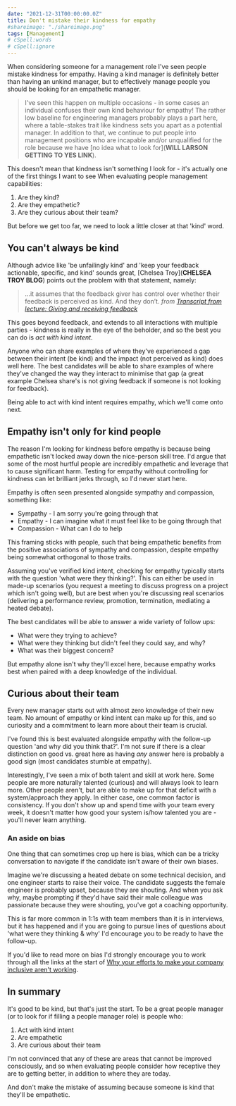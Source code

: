 ```yaml
---
date: "2021-12-31T00:00:00.0Z"
title: Don't mistake their kindness for empathy
#shareimage: "./shareimage.png"
tags: [Management]
# cSpell:words
# cSpell:ignore
---
```


When considering someone for a management role I've seen people mistake kindness for empathy. Having a kind manager is definitely better than having an unkind manager, but to effectively manage people you should be looking for an empathetic manager.

> I've seen this happen on multiple occasions - in some cases an individual confuses their own kind behaviour for empathy! The rather low baseline for engineering managers probably plays a part here, where a table-stakes trait like kindness sets you apart as a potential manager. In addition to that, we continue to put people into management positions who are incapable and/or unqualified for the role because we have [no idea what to look for](**WILL LARSON GETTING TO YES LINK**).

This doesn't mean that kindness isn't something I look for - it's actually one of the first things I want to see When evaluating people management capabilities:

1. Are they kind?
1. Are they empathetic?
1. Are they curious about their team?

But before we get too far, we need to look a little closer at that 'kind' word.

## You can't always be kind

Although advice like 'be unfailingly kind' and 'keep your feedback actionable, specific, and kind' sounds great, [Chelsea Troy](**CHELSEA TROY BLOG**) points out the problem with that statement, namely:

> ...it assumes that the feedback giver has control over whether their feedback is perceived as kind. And they don’t.
> _from [Transcript from lecture: Giving and receiving feedback](https://chelseatroy.com/2019/05/15/giving-and-receiving-feedback/)_

This goes beyond feedback, and extends to all interactions with multiple parties - kindness is really in the eye of the beholder, and so the best you can do is _act with kind intent_.

Anyone who can share examples of where they've experienced a gap between their intent (be kind) and the impact (not perceived as kind) does well here. The best candidates will be able to share examples of where they've changed the way they interact to minimise that gap (a great example Chelsea share's is not giving feedback if someone is not looking for feedback).

Being able to act with kind intent requires empathy, which we'll come onto next.

## Empathy isn't only for kind people

The reason I'm looking for kindness before empathy is because being empathetic isn't locked away down the nice-person skill tree. I'd argue that some of the most hurtful people are incredibly empathetic and leverage that to cause significant harm. Testing for empathy without controlling for kindness can let brilliant jerks through, so I'd never start here.

Empathy is often seen presented alongside sympathy and compassion, something like:

- Sympathy - I am sorry you're going through that
- Empathy - I can imagine what it must feel like to be going through that
- Compassion - What can I do to help

This framing sticks with people, such that being empathetic benefits from the positive associations of sympathy and compassion, despite empathy being somewhat orthogonal to those traits.

Assuming you've verified kind intent, checking for empathy typically starts with the question 'what were they thinking?'. This can either be used in made-up scenarios (you request a meeting to discuss progress on a project which isn't going well), but are best when you're discussing real scenarios (delivering a performance review, promotion, termination, mediating a heated debate).

The best candidates will be able to answer a wide variety of follow ups:

- What were they trying to achieve?
- What were they thinking but didn't feel they could say, and why?
- What was their biggest concern?

But empathy alone isn't why they'll excel here, because empathy works best when paired with a deep knowledge of the individual.

## Curious about their team

Every new manager starts out with almost zero knowledge of their new team. No amount of empathy or kind intent can make up for this, and so curiosity and a commitment to learn more about their team is crucial.

I've found this is best evaluated alongside empathy with the follow-up question 'and why did you think that?'. I'm not sure if there is a clear distinction on good vs. great here as having _any_ answer here is probably a good sign (most candidates stumble at empathy).

Interestingly, I've seen a mix of both talent and skill at work here. Some people are more naturally talented (curious) and will always look to learn more. Other people aren't, but are able to make up for that deficit with a system/approach they apply. In either case, one common factor is consistency. If you don't show up and spend time with your team every week, it doesn't matter how good your system is/how talented you are - you'll never learn anything.

### An aside on bias

One thing that can sometimes crop up here is bias, which can be a tricky conversation to navigate if the candidate isn't aware of their own biases.

Imagine we're discussing a heated debate on some technical decision, and one engineer starts to raise their voice. The candidate suggests the female engineer is probably upset, because they are shouting. And when you ask why, maybe prompting if they'd have said their male colleague was passionate because they were shouting, you've got a coaching opportunity.

This is far more common in 1:1s with team members than it is in interviews, but it has happened and if you are going to pursue lines of questions about 'what were they thinking & why' I'd encourage you to be ready to have the follow-up.

If you'd like to read more on bias I'd strongly encourage you to work through all the links at the start of [Why your efforts to make your company inclusive aren't working](https://chelseatroy.com/2018/05/24/why-your-efforts-to-make-your-company-inclusive-arent-working/).

## In summary

It's good to be kind, but that's just the start. To be a great people manager (or to look for if filling a people manager role) is people who:

1. Act with kind intent
1. Are empathetic
1. Are curious about their team

I'm not convinced that any of these are areas that cannot be improved consciously, and so when evaluating people consider how receptive they are to getting better, in addition to where they are today.

And don't make the mistake of assuming because someone is kind that they'll be empathetic.
